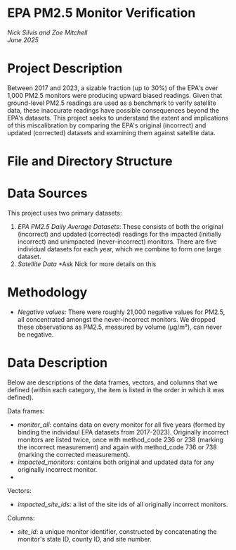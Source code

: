 # EPA PM2.5 Monitor Verification

*Nick Silvis and Zoe Mitchell*  
*June 2025*

# Project Description

Between 2017 and 2023, a sizable fraction (up to 30%) of the EPA's over  1,000 PM2.5 monitors were producing upward biased readings. Given that ground-level PM2.5 readings are used as a benchmark to verify satellite data, these inaccurate readings have possible consequences beyond the EPA's datasets. This project seeks to understand the extent and implications of this miscalibration by comparing the EPA's original (incorrect) and updated (corrected) datasets and examining them against satellite data.

# File and Directory Structure


# Data Sources

This project uses two primary datasets:

1. *EPA PM2.5 Daily Average Datasets*: These consists of both the original (incorrect) and updated (corrected) readings for the impacted (initially incorrect) and unimpacted (never-incorrect) monitors. There are five individual datasets for each year, which we combine to form one large dataset.
2. *Satellite Data* *Ask Nick for more details on this

# Methodology

* *Negative values:* There were roughly 21,000 negative values for PM2.5, all concentrated amongst the never-incorrect monitors. We dropped these observations as PM2.5, measured by volume (µg/m³), can never be negative.

# Data Description

Below are descriptions of the data frames, vectors, and columns that we defined (within each category, the item is listed in the order in which it was defined).

Data frames:

* *monitor_all*: contains data on every monitor for all five years (formed by binding the individaul EPA datasets from 2017-2023). Originally incorrect monitors are listed twice, once with method_code 236 or 238 (marking the incorrect measurement) and again with method_code 736 or 738 (marking the corrected measurement).  
* *impacted_monitors*: contains both original and updated data for any originally incorrect monitor.
* 

Vectors:

* *impacted_site_ids*: a list of the site ids of all originally incorrect monitors.

Columns:

* *site_id*: a unique monitor identifier, constructed by concatenating the monitor's state ID, county ID, and site number.
